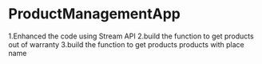 # ProductManagementApp
1.Enhanced the code using Stream API 
2.build the function to get products out of warranty
3.build the function to get products products with place name 
